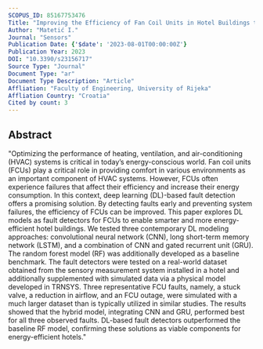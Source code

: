 ```yaml
---
SCOPUS_ID: 85167753476
Title: "Improving the Efficiency of Fan Coil Units in Hotel Buildings through Deep-Learning-Based Fault Detection"
Author: "Matetić I."
Journal: "Sensors"
Publication Date: {'$date': '2023-08-01T00:00:00Z'}
Publication Year: 2023
DOI: "10.3390/s23156717"
Source Type: "Journal"
Document Type: "ar"
Document Type Description: "Article"
Affliation: "Faculty of Engineering, University of Rijeka"
Affliation Country: "Croatia"
Cited by count: 3
---
```


## Abstract
"Optimizing the performance of heating, ventilation, and air-conditioning (HVAC) systems is critical in today’s energy-conscious world. Fan coil units (FCUs) play a critical role in providing comfort in various environments as an important component of HVAC systems. However, FCUs often experience failures that affect their efficiency and increase their energy consumption. In this context, deep learning (DL)-based fault detection offers a promising solution. By detecting faults early and preventing system failures, the efficiency of FCUs can be improved. This paper explores DL models as fault detectors for FCUs to enable smarter and more energy-efficient hotel buildings. We tested three contemporary DL modeling approaches: convolutional neural network (CNN), long short-term memory network (LSTM), and a combination of CNN and gated recurrent unit (GRU). The random forest model (RF) was additionally developed as a baseline benchmark. The fault detectors were tested on a real-world dataset obtained from the sensory measurement system installed in a hotel and additionally supplemented with simulated data via a physical model developed in TRNSYS. Three representative FCU faults, namely, a stuck valve, a reduction in airflow, and an FCU outage, were simulated with a much larger dataset than is typically utilized in similar studies. The results showed that the hybrid model, integrating CNN and GRU, performed best for all three observed faults. DL-based fault detectors outperformed the baseline RF model, confirming these solutions as viable components for energy-efficient hotels."
